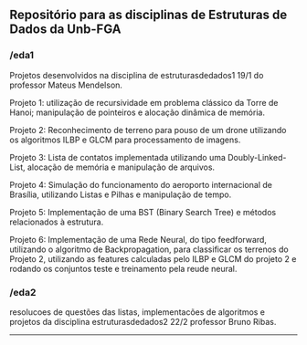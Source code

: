 ## Repositório para as disciplinas de Estruturas de Dados da Unb-FGA #

### /eda1
Projetos desenvolvidos na disciplina de estruturasdedados1 19/1 do professor Mateus Mendelson.

Projeto 1: utilização de recursividade em problema clássico da Torre de Hanoi; manipulação de pointeiros e alocação dinâmica de memória.

Projeto 2: Reconhecimento de terreno para pouso de um drone utilizando os algoritmos ILBP e GLCM para processamento de imagens.

Projeto 3: Lista de contatos implementada utilizando uma Doubly-Linked-List, alocação de memória e manipulação de arquivos.

Projeto 4: Simulação do funcionamento do aeroporto internacional de Brasília, utilizando Listas e Pilhas e manipulação de tempo.

Projeto 5: Implementação de uma BST (Binary Search Tree) e métodos relacionados à estrutura.

Projeto 6: Implementação de uma Rede Neural, do tipo feedforward, utilizando o algoritmo de Backpropagation, para classificar os terrenos do Projeto 2, utilizando as features calculadas pelo ILBP e GLCM do projeto 2 e rodando os conjuntos teste e treinamento pela reude neural.


### /eda2
resolucoes de questões das listas, implementacões de algoritmos e projetos da disciplina estruturasdedados2 22/2 professor Bruno Ribas.

---
